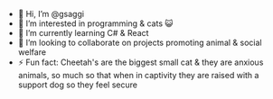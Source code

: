 - 👋 Hi, I’m @gsaggi
- 👀 I’m interested in programming & cats 😺
- 🌱 I’m currently learning C# & React
- 💞️ I’m looking to collaborate on projects promoting animal & social welfare
- ⚡ Fun fact: Cheetah's are the biggest small cat & they are anxious animals, so much so that when in captivity they are raised with a support dog so they feel secure

<!---
gsaggi/gsaggi is a ✨ special ✨ repository because its `README.md` (this file) appears on your GitHub profile.
You can click the Preview link to take a look at your changes.
--->
